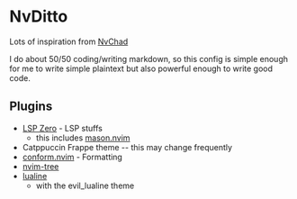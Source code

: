 # NvDitto

Lots of inspiration from [NvChad](https://nvchad.com)

I do about 50/50 coding/writing markdown, so this config is simple enough for me to write simple plaintext but also powerful enough to write good code. 

## Plugins

- [LSP Zero](https://github.com/VonHeikemen/lsp-zero.nvim) - LSP stuffs
    - this includes [mason.nvim](https://github.com/williamboman/mason.nvim)
- Catppuccin Frappe theme -- this may change frequently
- [conform.nvim](https://github.com/stevearc/conform.nvim) - Formatting
- [nvim-tree](https://github.com/nvim-tree/nvim-tree.lua)
- [lualine](https://github.com/nvim-lualine/lualine.nvim)
    - with the evil_lualine theme

